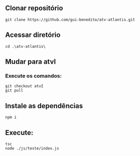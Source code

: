 ## Clonar repositório

    git clone https://github.com/gui-benedito/atv-atlantis.git

## Acessar diretório

    cd .\atv-atlantis\

## Mudar para atvI
### Execute os comandos:

    git checkout atvI
    git pull

## Instale as dependências

    npm i

## Execute:

    tsc
    node ./js/teste/index.js